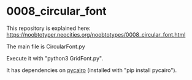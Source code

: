 # 0008_circular_font
This repository is explained here: https://noobtotyper.neocities.org/noobtotypes/0008_circular_font.html

The main file is CircularFont.py

Execute it with "python3 GridFont.py".

It has dependencies on [pycairo](https://github.com/pygobject/pycairo) (installed with "pip install pycairo").
